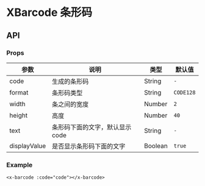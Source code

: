 # XBarcode 条形码

## API

### Props

| 参数 | 说明 | 类型 | 默认值 |
| --- | --- | --- | --- |
| code | 生成的条形码 | String | `-` |
| format | 条形码类型 | String | `CODE128` |
| width | 条之间的宽度 | Number | `2` |
| height | 高度 | Number | `40` |
| text | 条形码下面的文字，默认显示code | String | `-` |
| displayValue | 是否显示条形码下面的文字 | Boolean | `true` |

### Example

```vue
<x-barcode :code="code"></x-barcode>
```
